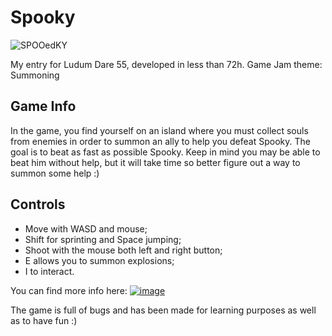 # Spooky
![SPOOedKY](https://github.com/TheMaxi7/Spooky/assets/102146744/040bdfe3-49c7-487e-b5e1-16e9314d0f12)

My entry for Ludum Dare 55, developed in less than 72h.
Game Jam theme: Summoning

## Game Info
In the game, you find yourself on an island where you must collect souls from enemies in order to summon an ally to help you defeat Spooky.
The goal is to beat as fast as possible Spooky. Keep in mind you may be able to beat him without help, but it will take time so better figure out a way to summon some help :)

## Controls
- Move with WASD and mouse;
- Shift for sprinting and Space jumping;
- Shoot with the mouse both left and right button;
- E allows you to summon explosions;
- I to interact.

You can find more info here: 
[![image](https://img.shields.io/badge/Itch.io-FA5C5C?style=for-the-badge&logo=itchdotio&logoColor=white)](https://dee-ay-studio.itch.io/spooky)

The game is full of bugs and has been made for learning purposes as well as to have fun :)
